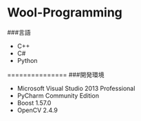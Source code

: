 Wool-Programming
================
###言語
* C++
* C#
* Python

===============
###開発環境
* Microsoft Visual Studio 2013 Professional
* PyCharm Community Edition
* Boost 1.57.0
* OpenCV 2.4.9
